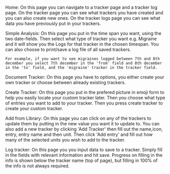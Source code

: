 Home:
    On this page you can navigate to a tracker page and a tracker log page. On the tracker page you can see what trackers you have created and you can also create new ones. On the tracker logs page you can see what data you have previously put in your trackers.

Simple Analysis:
    On this page you put in the time span you want, using the two date-fields. Then select what type of tracker you want e.g. Migraine and it will show you the Logs for that tracker in the chosen timespan. You can also choose to print/save a log file of all saved trackers.

	For example, if you want to see migraines logged between 7th and 8th december you select 7th december in the 'from' field and 8th december in the 'to' field, and the 'migraine' tracker in the tracker field.

Document Tracker:
    On this page you have to options, you either create your own tracker or choose between already existing trackers.

Create Tracker:
    On this page you put in the prefered picture in emoji form to help you easily locate your custom tracker later. Then you choose what type of entries you want to add to your tracker. Then you press create tracker to create your custom tracker.

Add from Library:
    On this page you can click on any of the trackers to update them by putting in the new value you want it to update to. You can also add a new tracker by clicking 'Add Tracker' then fill out the name,icon, entry, entry name and then unit. Then click 'Add entry' and fill out how many of the selected units you wish to add to the tracker.

Log tracker:
    On this page you you input data to save to a tracker. Simply fill in the fields with relevant information and hit save. Progress on filling in the info is shown below the tracker name (top of page), but filling in 100% of the info is not always required.